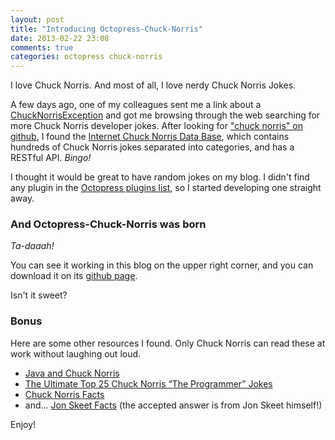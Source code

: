 ```yaml
---
layout: post
title: "Introducing Octopress-Chuck-Norris"
date: 2013-02-22 23:08
comments: true
categories: octopress chuck-norris
---
```


I love Chuck Norris. And most of all, I love nerdy Chuck Norris Jokes.

A few days ago, one of my colleagues sent me a link about a [ChuckNorrisException](http://criso.github.com/ChuckNorrisException/) and got me browsing through the web searching for more Chuck Norris developer jokes.
After looking for ["chuck norris" on github](https://github.com/search?q=chuck+norris&ref=commandbar), I found the [Internet Chuck Norris Data Base](http://www.icndb.com/), which contains hundreds of Chuck Norris jokes separated into categories, and has a RESTful API. *Bingo!*

I thought it would be great to have random jokes on my blog. I didn't find any plugin in the [Octopress plugins list](https://github.com/imathis/octopress/wiki/3rd-party-plugins), so I started developing one straight away.

### And Octopress-Chuck-Norris was born

*Ta-daaah!*

You can see it working in this blog on the upper right corner, and you can download it on its [github page](https://github.com/alestanis/octopress-chuck-norris).

Isn't it sweet?

### Bonus

Here are some other resources I found. Only Chuck Norris can read these at work without laughing out loud.

 - [Java and Chuck Norris](http://radu.cotescu.com/java-and-chuck-norris/)
 - [The Ultimate Top 25 Chuck Norris “The Programmer” Jokes](http://codesqueeze.com/the-ultimate-top-25-chuck-norris-the-programmer-jokes/)
 - [Chuck Norris Facts](http://www.chucknorrisfacts.com/)
 - and... [Jon Skeet Facts](http://meta.stackoverflow.com/questions/9134/jon-skeet-facts) (the accepted answer is from Jon Skeet himself!)

 Enjoy!